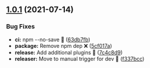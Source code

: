 ## [1.0.1](https://github.com/faster-games/package-template/compare/v1.0.0...v1.0.1) (2021-07-14)


### Bug Fixes

* **ci:** npm --no-save 💾 ([63db7fb](https://github.com/faster-games/package-template/commit/63db7fbb1036f4655ee54b72db761b71dec6c589))
* **package:** Remove npm dep ❌ ([5cf017a](https://github.com/faster-games/package-template/commit/5cf017ae2eb1760cff7e01faa07f1d17424350b2))
* **release:** Add additional plugins 🔌 ([7c4c8d9](https://github.com/faster-games/package-template/commit/7c4c8d9de33911def0f8ec5417009e350e4d86f6))
* **releaser:** Move to manual trigger for dev 🧠 ([f337bcc](https://github.com/faster-games/package-template/commit/f337bccac595ac15cbf2db2975e1cd0a166b8fef))
